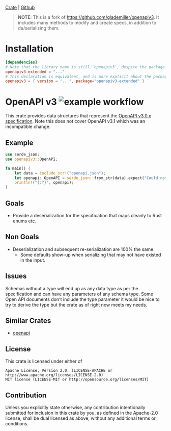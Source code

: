 [Crate](https://crates.io/crates/openapiv3-extended) | [Github](https://github.com/kurtbuilds/openapiv3-extended)

> **NOTE**: This is a fork of https://github.com/glademiller/openapiv3. It includes many methods to modify and create 
> specs, in addition to de/serializing them.

# Installation

```toml
[dependencies]
# Note that the library name is still `openapiv3`, despite the package name being `openapiv3-extended`
openapiv3-extended = "..."
# This declaration is equivalent, and is more explicit about the package name.
openapiv3 = { version = "...", package="openapiv3-extended" }
```

# OpenAPI v3 ![example workflow](https://github.com/glademiller/openapiv3/actions/workflows/rust.yml/badge.svg)


This crate provides data structures that represent the [OpenAPI v3.0.x specification](https://github.com/OAI/OpenAPI-Specification/blob/master/versions/3.0.3.md). Note this does not cover OpenAPI v3.1 which was an incompatible change.

## Example

```rust
use serde_json;
use openapiv3::OpenAPI;

fn main() {
    let data = include_str!("openapi.json");
    let openapi: OpenAPI = serde_json::from_str(data).expect("Could not deserialize input");
    println!("{:?}", openapi);
}
```

## Goals
* Provide a deserialization for the specification that maps cleanly to Rust enums etc.

## Non Goals
* Deserialization and subsequent re-serialization are 100% the same.
    * Some defaults show-up when serializing that may not have existed in the input.

## Issues
Schemas without a type will end up as any data type as per the specification and can have any parameters of any schema type. Some Open API documents don't include the type parameter it would be nice to try to derive the type but the crate as of right now meets my needs.

## Similar Crates
* [openapi](https://crates.io/crates/openapi)

## License

This crate is licensed under either of

    Apache License, Version 2.0, (LICENSE-APACHE or http://www.apache.org/licenses/LICENSE-2.0)
    MIT license (LICENSE-MIT or http://opensource.org/licenses/MIT)

## Contribution

Unless you explicitly state otherwise, any contribution intentionally submitted for inclusion in this crate by you, as defined in the Apache-2.0 license, shall be dual licensed as above, without any additional terms or conditions.
